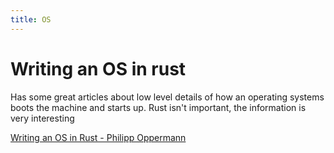 ```yaml
---
title: OS
---
```


# Writing an OS in rust

Has some great articles about low level details of how an operating systems boots the machine and starts up.  Rust isn't important, the information is very interesting

[Writing an OS in Rust - Philipp Oppermann](https://os.phil-opp.com/)